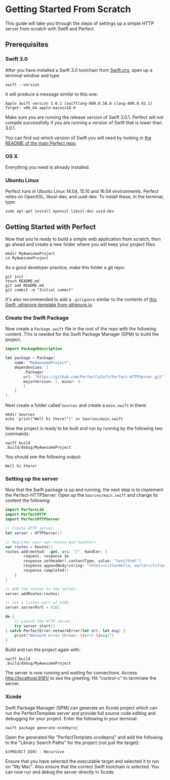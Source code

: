# Getting Started From Scratch

This guide will take you through the steps of settings up a simple HTTP server from scratch with Swift and Perfect.

## Prerequisites

### Swift 3.0

After you have installed a Swift 3.0 toolchain from [Swift.org](https://swift.org/getting-started/), open up a terminal window and type
```
swift --version
```

It will produce a message similar to this one:

```
Apple Swift version 3.0.1 (swiftlang-800.0.58.6 clang-800.0.42.1)
Target: x86_64-apple-macosx10.9
```
Make sure you are running the release version of Swift 3.0.1. Perfect will not compile successfully if you are running a version of Swift that is lower than 3.0.1.

You can find out which version of Swift you will need by looking in [the README of the main Perfect repo](https://github.com/PerfectlySoft/Perfect#compatibility-with-swift).

### OS X

Everything you need is already installed.

### Ubuntu Linux

Perfect runs in Ubuntu Linux 14.04, 15.10 and 16.04 environments. Perfect relies on OpenSSL, libssl-dev, and uuid-dev. To install these, in the terminal, type:

```
sudo apt-get install openssl libssl-dev uuid-dev
```

## Getting Started with Perfect

Now that you’re ready to build a simple web application from scratch, then go ahead and create a new folder where you will keep your project files:

```
mkdir MyAwesomeProject
cd MyAwesomeProject
```

As a good developer practice, make this folder a git repo:

```
git init
touch README.md
git add README.md
git commit -m "Initial commit"
```

It's also recommended to add a `.gitignore` similar to the contents of [this Swift .gitignore template from gitignore.io](https://www.gitignore.io/api/swift).

### Create the Swift Package

Now create a `Package.swift` file in the root of the repo with the following content. This is needed for the Swift Package Manager (SPM) to build the project.

``` swift
import PackageDescription

let package = Package(
    name: "MyAwesomeProject",
    dependencies: [
        .Package(
        url: "https://github.com/PerfectlySoft/Perfect-HTTPServer.git",
        majorVersion: 2, minor: 0
        )
    ]
)
```

Next create a folder called `Sources` and create a `main.swift` in there:

```
mkdir Sources
echo 'print("Well hi there!")' >> Sources/main.swift
```

Now the project is ready to be built and run by running by the following two commands:

```
swift build
.build/debug/MyAwesomeProject
```

You should see the following output:

```
Well hi there!
```

### Setting up the server

Now that the Swift package is up and running, the next step is to implement the Perfect-HTTPServer. Open up the `Sources/main.swift` and change its content the following:

``` swift
import PerfectLib
import PerfectHTTP
import PerfectHTTPServer

// Create HTTP server.
let server = HTTPServer()

// Register your own routes and handlers
var routes = Routes()
routes.add(method: .get, uri: "/", handler: {
		request, response in
		response.setHeader(.contentType, value: "text/html")
		response.appendBody(string: "<html><title>Hello, world!</title><body>Hello, world!</body></html>")
		response.completed()
	}
)

// Add the routes to the server.
server.addRoutes(routes)

// Set a listen port of 8181
server.serverPort = 8181

do {
	// Launch the HTTP server.
	try server.start()
} catch PerfectError.networkError(let err, let msg) {
	print("Network error thrown: \(err) \(msg)")
}
```

Build and run the project again with:

```
swift build
.build/debug/MyAwesomeProject
```

The server is now running and waiting for connections. Access [http://localhost:8181/](http://127.0.0.1:8181/) to see the greeting. Hit "control-c" to terminate the server.

### Xcode

Swift Package Manager (SPM) can generate an Xcode project which can run the PerfectTemplate server and provide full source code editing and debugging for your project. Enter the following in your terminal:

```
swift package generate-xcodeproj
```

Open the generated file "PerfectTemplate.xcodeproj" and add the following to the "Library Search Paths" for the project (not just the target):

```
$(PROJECT_DIR) - Recursive
```

Ensure that you have selected the executable target and selected it to run on "My Mac". Also ensure that the correct Swift toolchain is selected. You can now run and debug the server directly in Xcode.
